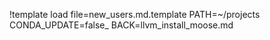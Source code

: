 !template load file=new_users.md.template PATH=~/projects CONDA_UPDATE=false_ BACK=llvm_install_moose.md
